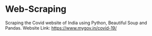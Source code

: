 # Web-Scraping 
Scraping the Covid website of India using Python, Beautiful Soup and Pandas.
Website Link: https://www.mygov.in/covid-19/
